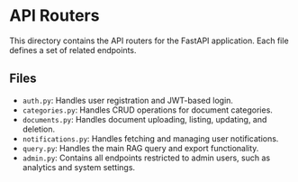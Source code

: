 # API Routers

This directory contains the API routers for the FastAPI application. Each file defines a set of related endpoints.

## Files

-   `auth.py`: Handles user registration and JWT-based login.
-   `categories.py`: Handles CRUD operations for document categories.
-   `documents.py`: Handles document uploading, listing, updating, and deletion.
-   `notifications.py`: Handles fetching and managing user notifications.
-   `query.py`: Handles the main RAG query and export functionality.
-   `admin.py`: Contains all endpoints restricted to admin users, such as analytics and system settings.

